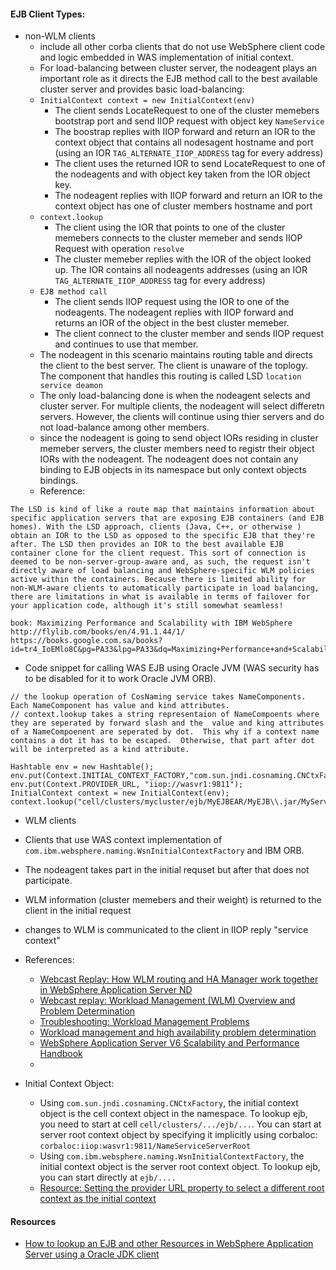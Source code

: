 #### EJB Client Types:

* non-WLM clients
  * include all other corba clients that do not use WebSphere client code and logic embedded in WAS implementation of initial context.
  * For load-balancing between cluster server, the nodeagent plays an important role as it directs the EJB method call to the best available cluster server and provides basic load-balancing:
   * `InitialContext context = new InitialContext(env)`
     * The client sends LocateRequest to one of the cluster memebers bootstrap port and send IIOP request with object key `NameService`
     * The boostrap replies with IIOP forward and return an IOR to the context object that contains all nodesagent hostname and port (using an  IOR `TAG_ALTERNATE_IIOP_ADDRESS` tag for every address)
     * The client uses the returned IOR to send LocateRequest to one of the nodeagents and with object key taken from the IOR object key.
     * The nodeagent replies with IIOP forward and return an IOR to the context object has one of cluster members hostname and port
   * `context.lookup`
     * The client using the IOR that points to one of the cluster memebers connects to the cluster memeber and sends IIOP Request with operation `resolve`
     * The cluster memeber replies with the IOR of the object looked up.  The IOR contains all nodeagents addresses (using an IOR `TAG_ALTERNATE_IIOP_ADDRESS` tag for every address)
   * `EJB method call`
     *  The client sends IIOP request using the IOR to one of the nodeagents.  The nodeagent replies with IIOP forward and returns an IOR of the object in the best cluster memeber.
     *  The client connect to the cluster member and sends IIOP request and continues to use that member.
  * The nodeagent in this scenario maintains routing table and directs the client to the best server.  The client is unaware of the toplogy.  The component that handles this routing is called LSD `location service deamon`
  * The only load-balancing done is when the nodeagent selects and cluster server.  For multiple clients, the nodeagent will select differetn servers.  However, the clients will continue using thier servers and do not load-balance among other members.
  *  since the nodeagent is going to send object IORs residing in cluster memeber servers, the cluster members need to registr their object IORs with the nodeagent.  The nodeagent does not contain any binding to EJB objects in its namespace but only context objects bindings.
  * Reference:
```
The LSD is kind of like a route map that maintains information about specific application servers that are exposing EJB containers (and EJB homes). With the LSD approach, clients (Java, C++, or otherwise ) obtain an IOR to the LSD as opposed to the specific EJB that they're after. The LSD then provides an IOR to the best available EJB container clone for the client request. This sort of connection is deemed to be non-server-group-aware and, as such, the request isn't directly aware of load balancing and WebSphere-specific WLM policies active within the containers. Because there is limited ability for non-WLM-aware clients to automatically participate in load balancing, there are limitations in what is available in terms of failover for your application code, although it's still somewhat seamless!

book: Maximizing Performance and Scalability with IBM WebSphere
http://flylib.com/books/en/4.91.1.44/1/
https://books.google.com.sa/books?id=tr4_IoEMlo8C&pg=PA33&lpg=PA33&dq=Maximizing+Performance+and+Scalability+with+IBM+WebSphere&source=bl&ots=oZM57Ffamu&sig=5M6YeNnTgO0Bi7SnP4R7P_GUuEo&hl=en&sa=X&ei=v7uXVd3qMMKsU_TQjAg&ved=0CD8Q6AEwBw#v=onepage&q=LSD&f=false
```
   * Code snippet for calling WAS EJB using Oracle JVM (WAS security has to be disabled for it to work Oracle JVM ORB).  
```
// the lookup operation of CosNaming service takes NameComponents.  Each NameComponent has value and kind attributes.
// context.lookup takes a string representaion of NameCompoents where they are seperated by forward slash and the  value and king attributes of a NameCompoenent are seperated by dot.  This why if a context name contains a dot it has to be escaped.  Otherwise, that part after dot will be interpreted as a kind attribute.

Hashtable env = new Hashtable(); 
env.put(Context.INITIAL_CONTEXT_FACTORY,"com.sun.jndi.cosnaming.CNCtxFactory");
env.put(Context.PROVIDER_URL, "iiop://wasvr1:9811"); 
InitialContext context = new InitialContext(env);
context.lookup("cell/clusters/mycluster/ejb/MyEJBEAR/MyEJB\\.jar/MyService#com\\.myejb\\.view\\.MyServiceRemote");
```

* WLM clients
 * Clients that use WAS context implementation of `com.ibm.websphere.naming.WsnInitialContextFactory` and IBM ORB.
 * The nodeagent takes part in the initial requset but after that does not participate.
 * WLM information (cluster memebers and their weight) is returned to the client in the initial request
 * changes to WLM is communicated to the client in IIOP reply "service context"
 * References:
   * [Webcast Replay: How WLM routing and HA Manager work together in WebSphere Application Server ND](http://www-01.ibm.com/support/docview.wss?uid=swg27045558)
   * [Webcast replay: Workload Management (WLM) Overview and Problem Determination](http://www-01.ibm.com/support/docview.wss?uid=swg27012101)
   * [Troubleshooting: Workload Management Problems](http://www-01.ibm.com/support/docview.wss?uid=swg21250664)
   * [Workload management and high availability problem determination](ftp://ftp.software.ibm.com/software/iea/content/com.ibm.iea.was_v7/was/7.0/ProblemDetermination/WorkloadManagement.pdf)
   * [WebSphere Application Server V6 Scalability and Performance Handbook](http://www.redbooks.ibm.com/abstracts/sg246392.html?Open)
   * 
   
* Initial Context Object:
  * Using `com.sun.jndi.cosnaming.CNCtxFactory`, the initial context object is the cell context object in the namespace.  To lookup ejb, you need to start at cell `cell/clusters/.../ejb/...`.  You can start at server root context object by specifying it implicitly using corbaloc: `corbaloc:iiop:wasvr1:9811/NameServiceServerRoot`
  * Using `com.ibm.websphere.naming.WsnInitialContextFactory`, the initial context object is the server root context object.  To lookup ejb, you can start directly at `ejb/....`
  * [Resource: Setting the provider URL property to select a different root context as the initial context](http://www-01.ibm.com/support/knowledgecenter/SSAW57_8.5.5/com.ibm.websphere.nd.doc/ae/rnam_example_prop5.html?lang=en)
  
#### Resources
* [How to lookup an EJB and other Resources in WebSphere Application Server using a Oracle JDK client](http://www-01.ibm.com/support/docview.wss?uid=swg21382740)
